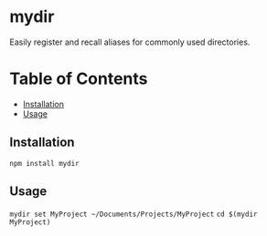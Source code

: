 # mydir

Easily register and recall aliases for commonly used directories.

# Table of Contents

- [Installation](#installation)
- [Usage](#usage)


## Installation

`npm install mydir`

## Usage

`mydir set MyProject ~/Documents/Projects/MyProject`
`cd $(mydir MyProject)`
